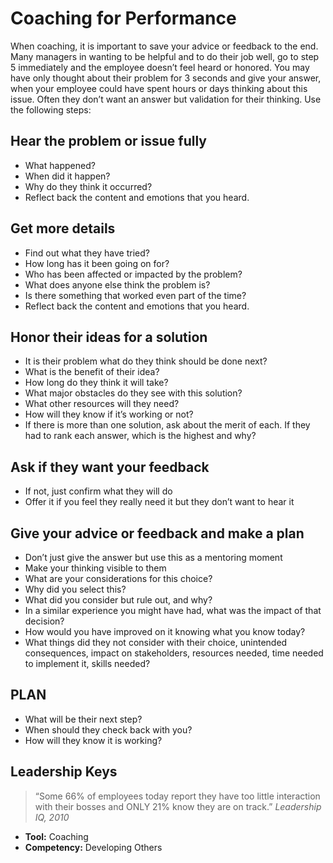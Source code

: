 # Coaching for Performance

When coaching, it is important to save your advice or feedback to the end. Many managers in wanting to be helpful and to do their job well, go to step 5 immediately and the employee doesn’t feel heard or honored. You may have only thought about their problem for 3 seconds and give your answer, when your employee could have spent hours or days thinking about this issue. Often they don’t want an answer but validation for their thinking. Use the following steps:

## Hear the problem or issue fully

* What happened?
* When did it happen?
* Why do they think it occurred?
* Reflect back the content and emotions that you heard.

## Get more details

* Find out what they have tried?
* How long has it been going on for?
* Who has been affected or impacted by the problem?
* What does anyone else think the problem is?
* Is there something that worked even part of the time?
* Reflect back the content and emotions that you heard.

## Honor their ideas for a solution

* It is their problem what do they think should be done next?
* What is the benefit of their idea?
* How long do they think it will take?
* What major obstacles do they see with this solution?
* What other resources will they need?
* How will they know if it’s working or not?
*  If there is more than one solution, ask about the merit of each. If they had to rank each answer, which is the highest and why?

## Ask if they want your feedback

* If not, just confirm what they will do
* Offer it if you feel they really need it but they don’t want to hear it

## Give your advice or feedback and make a plan

* Don’t just give the answer but use this as a mentoring moment
* Make your thinking visible to them
* What are your considerations for this choice?
* Why did you select this?
* What did you consider but rule out, and why?
* In a similar experience you might have had, what was the impact of that decision?
* How would you have improved on it knowing what you know today?
*  What things did they not consider with their choice, unintended consequences, impact on stakeholders, resources needed, time needed to implement it, skills needed?

## PLAN

* What will be their next step?
* When should they check back with you?
* How will they know it is working?

## Leadership Keys

> “Some 66% of employees today report they have too little interaction with their bosses and ONLY 21% know they are on track.” _Leadership IQ, 2010_

* **Tool:** Coaching
* **Competency:** Developing Others
